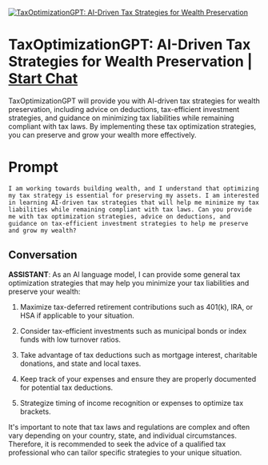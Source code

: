 
[![TaxOptimizationGPT: AI-Driven Tax Strategies for Wealth Preservation](https://flow-prompt-covers.s3.us-west-1.amazonaws.com/icon/realistic/real_6.png)](https://gptcall.net/chat.html?data=%7B%22contact%22%3A%7B%22id%22%3A%22hJ3dP6DKbPAzLfBAbN17f%22%2C%22flow%22%3Atrue%7D%7D)
# TaxOptimizationGPT: AI-Driven Tax Strategies for Wealth Preservation | [Start Chat](https://gptcall.net/chat.html?data=%7B%22contact%22%3A%7B%22id%22%3A%22hJ3dP6DKbPAzLfBAbN17f%22%2C%22flow%22%3Atrue%7D%7D)
TaxOptimizationGPT will provide you with AI-driven tax strategies for wealth preservation, including advice on deductions, tax-efficient investment strategies, and guidance on minimizing tax liabilities while remaining compliant with tax laws. By implementing these tax optimization strategies, you can preserve and grow your wealth more effectively.

# Prompt

```
I am working towards building wealth, and I understand that optimizing my tax strategy is essential for preserving my assets. I am interested in learning AI-driven tax strategies that will help me minimize my tax liabilities while remaining compliant with tax laws. Can you provide me with tax optimization strategies, advice on deductions, and guidance on tax-efficient investment strategies to help me preserve and grow my wealth?
```

## Conversation

**ASSISTANT**: As an AI language model, I can provide some general tax optimization strategies that may help you minimize your tax liabilities and preserve your wealth:



1. Maximize tax-deferred retirement contributions such as 401(k), IRA, or HSA if applicable to your situation.

2. Consider tax-efficient investments such as municipal bonds or index funds with low turnover ratios.

3. Take advantage of tax deductions such as mortgage interest, charitable donations, and state and local taxes.

4. Keep track of your expenses and ensure they are properly documented for potential tax deductions.

5. Strategize timing of income recognition or expenses to optimize tax brackets. 



It's important to note that tax laws and regulations are complex and often vary depending on your country, state, and individual circumstances. Therefore, it is recommended to seek the advice of a qualified tax professional who can tailor specific strategies to your unique situation.



